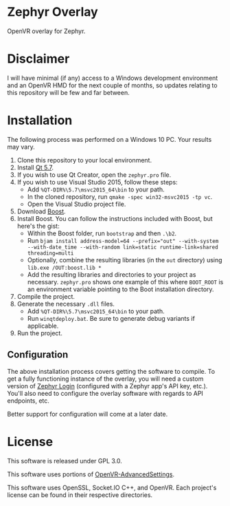 Zephyr Overlay
==============

OpenVR overlay for Zephyr.

# Disclaimer

I will have minimal (if any) access to a Windows development environment and an OpenVR HMD for the next couple of months, so updates relating to this repository will be few and far between.

# Installation

The following process was performed on a Windows 10 PC. Your results may vary.

1. Clone this repository to your local environment.
2. Install [Qt 5.7](https://www.qt.io/).
3. If you wish to use Qt Creator, open the `zephyr.pro` file.
4. If you wish to use Visual Studio 2015, follow these steps:
	* Add `%QT-DIR%\5.7\msvc2015_64\bin` to your path.
	* In the cloned repository, run `qmake -spec win32-msvc2015 -tp vc`.
	* Open the Visual Studio project file.
5. Download [Boost](http://www.boost.org/users/download/).
6. Install Boost. You can follow the instructions included with Boost, but here's the gist:
	* Within the Boost folder, run `bootstrap` and then `.\b2`.
	* Run `bjam install address-model=64 --prefix="out" --with-system --with-date_time --with-random link=static runtime-link=shared threading=multi`
	* Optionally, combine the resulting libraries (in the `out` directory) using `lib.exe /OUT:boost.lib *`
	* Add the resulting libraries and directories to your project as necessary. `zephyr.pro` shows one example of this where `BOOT_ROOT` is an environment variable pointing to the Boot installation directory.
7. Compile the project.
8. Generate the necessary `.dll` files.
	* Add `%QT-DIR%\5.7\msvc2015_64\bin` to your path.
	* Run `winqtdeploy.bat`. Be sure to generate debug variants if applicable.
9. Run the project.

## Configuration
The above installation process covers getting the software to compile. To get a fully functioning instance of the overlay, you will need a custom version
of [Zephyr Login](https://github.com/ZephyrVR/login) (configured with a Zephyr app's API key, etc.). You'll also need to configure the overlay software with regards to API endpoints, etc.

Better support for configuration will come at a later date.

# License

This software is released under GPL 3.0.

This software uses portions of [OpenVR-AdvancedSettings](https://github.com/matzman666/OpenVR-AdvancedSettings).

This software uses OpenSSL, Socket.IO C++, and OpenVR. Each project's license can be found in their respective directories.